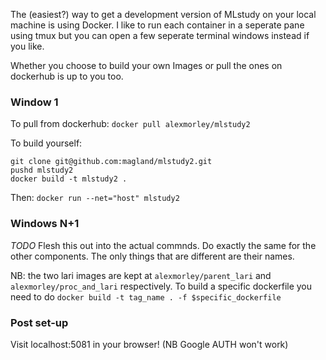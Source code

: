 The (easiest?) way to get a development version of MLstudy on your local machine is using Docker. I like to run each container in a seperate pane using tmux but you can open a few seperate terminal windows instead if you like.

Whether you choose to build your own Images or pull the ones on dockerhub is up to you too.

### Window 1
To pull from dockerhub:
`docker pull alexmorley/mlstudy2`

To build yourself:
```
git clone git@github.com:magland/mlstudy2.git
pushd mlstudy2
docker build -t mlstudy2 .
```

Then:
`docker run --net="host" mlstudy2`

### Windows N+1
*TODO* Flesh this out into the actual commnds.
Do exactly the same for the other components. The only things that are different are their names.

NB: the two lari images are kept at `alexmorley/parent_lari` and `alexmorley/proc_and_lari` respectively.
To build a specific dockerfile you need to do `docker build -t tag_name . -f $specific_dockerfile`

### Post set-up
Visit localhost:5081 in your browser! (NB Google AUTH won't work)
